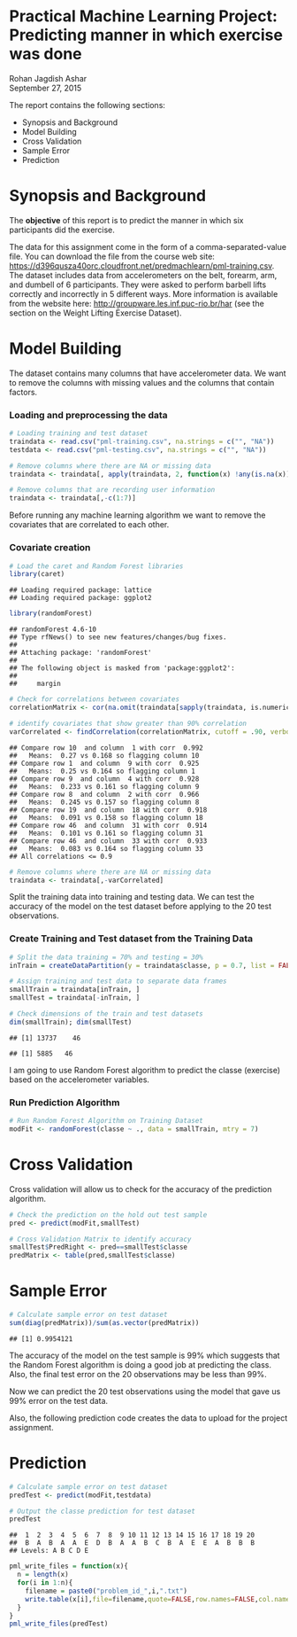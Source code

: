 # Practical Machine Learning Project: Predicting manner in which exercise was done
Rohan Jagdish Ashar  
September 27, 2015  

The report contains the following sections:

* Synopsis and Background
* Model Building
* Cross Validation
* Sample Error
* Prediction

Synopsis and Background
=======================

The **objective** of this report is to predict the manner in which six participants did the exercise. 

The data for this assignment come in the form of a comma-separated-value file. You can download the file from the course web site:
<https://d396qusza40orc.cloudfront.net/predmachlearn/pml-training.csv>.
The dataset includes data from accelerometers on the belt, forearm, arm, and dumbell of 6 participants. They were asked to perform barbell lifts correctly and incorrectly in 5 different ways. More information is available from the website here: <http://groupware.les.inf.puc-rio.br/har> (see the section on the Weight Lifting Exercise Dataset).

Model Building
==============

The dataset contains many columns that have accelerometer data. We want to remove the columns with missing values and the columns that contain factors.

### Loading and preprocessing the data


```r
# Loading training and test dataset
traindata <- read.csv("pml-training.csv", na.strings = c("", "NA"))
testdata <- read.csv("pml-testing.csv", na.strings = c("", "NA"))

# Remove columns where there are NA or missing data
traindata <- traindata[, apply(traindata, 2, function(x) !any(is.na(x)))]

# Remove columns that are recording user information
traindata <- traindata[,-c(1:7)]
```

Before running any machine learning algorithm we want to remove the covariates that are correlated to each other.

### Covariate creation


```r
# Load the caret and Random Forest libraries
library(caret)
```

```
## Loading required package: lattice
## Loading required package: ggplot2
```

```r
library(randomForest)
```

```
## randomForest 4.6-10
## Type rfNews() to see new features/changes/bug fixes.
## 
## Attaching package: 'randomForest'
## 
## The following object is masked from 'package:ggplot2':
## 
##     margin
```

```r
# Check for correlations between covariates
correlationMatrix <- cor(na.omit(traindata[sapply(traindata, is.numeric)]))

# identify covariates that show greater than 90% correlation
varCorrelated <- findCorrelation(correlationMatrix, cutoff = .90, verbose = TRUE)
```

```
## Compare row 10  and column  1 with corr  0.992 
##   Means:  0.27 vs 0.168 so flagging column 10 
## Compare row 1  and column  9 with corr  0.925 
##   Means:  0.25 vs 0.164 so flagging column 1 
## Compare row 9  and column  4 with corr  0.928 
##   Means:  0.233 vs 0.161 so flagging column 9 
## Compare row 8  and column  2 with corr  0.966 
##   Means:  0.245 vs 0.157 so flagging column 8 
## Compare row 19  and column  18 with corr  0.918 
##   Means:  0.091 vs 0.158 so flagging column 18 
## Compare row 46  and column  31 with corr  0.914 
##   Means:  0.101 vs 0.161 so flagging column 31 
## Compare row 46  and column  33 with corr  0.933 
##   Means:  0.083 vs 0.164 so flagging column 33 
## All correlations <= 0.9
```

```r
# Remove columns where there are NA or missing data
traindata <- traindata[,-varCorrelated]
```

Split the training data into training and testing data. We can test the accuracy of the model on the test dataset before applying to the 20 test observations.

### Create Training and Test dataset from the Training Data 


```r
# Split the data training = 70% and testing = 30% 
inTrain = createDataPartition(y = traindata$classe, p = 0.7, list = FALSE)

# Assign training and test data to separate data frames
smallTrain = traindata[inTrain, ]
smallTest = traindata[-inTrain, ]

# Check dimensions of the train and test datasets
dim(smallTrain); dim(smallTest)
```

```
## [1] 13737    46
```

```
## [1] 5885   46
```

I am going to use Random Forest algorithm to predict the classe (exercise) based on the accelerometer variables.

### Run Prediction Algorithm 


```r
# Run Random Forest Algorithm on Training Dataset
modFit <- randomForest(classe ~ ., data = smallTrain, mtry = 7)
```

Cross Validation
================

Cross validation will allow us to check for the accuracy of the prediction algorithm.


```r
# Check the prediction on the hold out test sample
pred <- predict(modFit,smallTest)

# Cross Validation Matrix to identify accuracy
smallTest$PredRight <- pred==smallTest$classe
predMatrix <- table(pred,smallTest$classe)
```

Sample Error
============


```r
# Calculate sample error on test dataset
sum(diag(predMatrix))/sum(as.vector(predMatrix))
```

```
## [1] 0.9954121
```

The accuracy of the model on the test sample is 99% which suggests that the Random Forest algorithm is doing a good job at predicting the class. Also, the final test error on the 20 observations may be less than 99%.

Now we can predict the 20 test observations using the model that gave us 99% error on the test data.

Also, the following prediction code creates the data to upload for the project assignment.

Prediction
==========


```r
# Calculate sample error on test dataset
predTest <- predict(modFit,testdata)

# Output the classe prediction for test dataset
predTest
```

```
##  1  2  3  4  5  6  7  8  9 10 11 12 13 14 15 16 17 18 19 20 
##  B  A  B  A  A  E  D  B  A  A  B  C  B  A  E  E  A  B  B  B 
## Levels: A B C D E
```

```r
pml_write_files = function(x){
  n = length(x)
  for(i in 1:n){
    filename = paste0("problem_id_",i,".txt")
    write.table(x[i],file=filename,quote=FALSE,row.names=FALSE,col.names=FALSE)
  }
}
pml_write_files(predTest)
```

